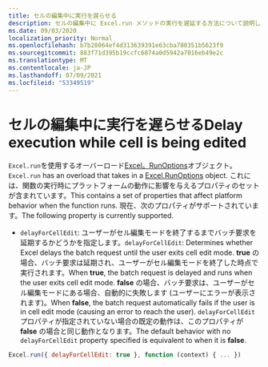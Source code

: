 ```yaml
---
title: セルの編集中に実行を遅らせる
description: セルの編集中に Excel.run メソッドの実行を遅延する方法について説明します。
ms.date: 09/03/2020
localization_priority: Normal
ms.openlocfilehash: b7b28064ef4d313639391e63cba780351b5623f9
ms.sourcegitcommit: 883f71d395b19ccfc6874a0d5942a7016eb49e2c
ms.translationtype: MT
ms.contentlocale: ja-JP
ms.lasthandoff: 07/09/2021
ms.locfileid: "53349519"
---
```

# <a name="delay-execution-while-cell-is-being-edited"></a><span data-ttu-id="bc31d-103">セルの編集中に実行を遅らせる</span><span class="sxs-lookup"><span data-stu-id="bc31d-103">Delay execution while cell is being edited</span></span>

<span data-ttu-id="bc31d-104">`Excel.run`を使用するオーバーロード[Excel。RunOptions](/javascript/api/excel/excel.runoptions)オブジェクト。</span><span class="sxs-lookup"><span data-stu-id="bc31d-104">`Excel.run` has an overload that takes in a [Excel.RunOptions](/javascript/api/excel/excel.runoptions) object.</span></span> <span data-ttu-id="bc31d-105">これには、関数の実行時にプラットフォームの動作に影響を与えるプロパティのセットが含まれています。</span><span class="sxs-lookup"><span data-stu-id="bc31d-105">This contains a set of properties that affect platform behavior when the function runs.</span></span> <span data-ttu-id="bc31d-106">現在、次のプロパティがサポートされています。</span><span class="sxs-lookup"><span data-stu-id="bc31d-106">The following property is currently supported.</span></span>

- <span data-ttu-id="bc31d-107">`delayForCellEdit`: ユーザーがセル編集モードを終了するまでバッチ要求を延期するかどうかを指定します。</span><span class="sxs-lookup"><span data-stu-id="bc31d-107">`delayForCellEdit`: Determines whether Excel delays the batch request until the user exits cell edit mode.</span></span> <span data-ttu-id="bc31d-108">**true** の場合、バッチ要求は延期され、ユーザーがセル編集モードを終了した時点で実行されます。</span><span class="sxs-lookup"><span data-stu-id="bc31d-108">When **true**, the batch request is delayed and runs when the user exits cell edit mode.</span></span> <span data-ttu-id="bc31d-109">**false** の場合、バッチ要求は、ユーザーがセル編集モードにある場合、自動的に失敗します (ユーザーにエラーが表示されます)。</span><span class="sxs-lookup"><span data-stu-id="bc31d-109">When **false**, the batch request automatically fails if the user is in cell edit mode (causing an error to reach the user).</span></span> <span data-ttu-id="bc31d-110">`delayForCellEdit` プロパティが指定されていない場合の既定の動作は、このプロパティが **false** の場合と同じ動作となります。</span><span class="sxs-lookup"><span data-stu-id="bc31d-110">The default behavior with no `delayForCellEdit` property specified is equivalent to when it is **false**.</span></span>

```js
Excel.run({ delayForCellEdit: true }, function (context) { ... })
```
